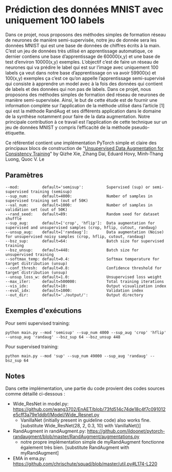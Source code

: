 
# Prédiction des données MNIST avec uniquement 100 labels

Dans ce projet, nous proposons des méthodes simples de formation réseau de neurones de
manière semi-supervisée, notre jeu de donnée sera les données MNIST qui est une base de
données de chiffres écrits à la main. C’est un jeu de données très utilisé en apprentissage
automatique, ce dernier contiens une base d’apprentissage de 60000(x,y) et une base de
test d’environ 10000(x,y) exemples.
L’objectif c’est de faire un réseau de neurones qui va prédire le label qui est sur l’image
avec uniquement 100 labels ça veut dans notre base d’apprentissage on va avoir 59900(x)
et 100(x,y) exemples ça c’est ce qu’on appelle l’apprentissage semi-supervisé qui consiste
à apprendre un model avec à la fois des données qui contient de labels et des données qui
non pas de labels.
Dans ce projet, nous proposons des méthodes simples de formation ded réseau de neurones
de manière semi-supervisée. Ainsi, le but de cette étude est de fournir une information
complète sur l’application de la méthode utilisé dans l’article [1] qui est la méthode RandAug et ses différents application dans le domaine de la synthèse notamment pour faire
de la data augmentation. Notre principale contribution à ce travail est l’application de
cette technique sur un jeu de données MNIST y compris l’efficacité de la méthode pseudo-
étiquette.

Ce référentiel contient une implémentation PyTorch simple et claire des principaux blocs de construction de "[Unsupervised Data Augmentation for Consistency Training](https://arxiv.org/abs/1904.12848)" by Qizhe Xie, Zihang Dai, Eduard Hovy, Minh-Thang Luong, Quoc V. Le


## Paramètres

```
--mod:          default='semisup':          Supervised (sup) or semi-supervised training (semisup)
--sup_num:      default=4000:               Number of samples in supervised training set (out of 50K)
--val_num:      default=1000:               Number of samples in validation set (out of 50K)
--rand_seed:    default=89:                 Random seed for dataset shuffle
--sup_aug:      default=['crop', 'hflip']:  Data augmentation for supervised and unsupervised samples (crop, hflip, cutout, randaug)
--unsup_aug:    default=['randaug']:        Data augmentation (Noise) for unsupervised noisy samples (crop, hflip, cutout, randaug)
--bsz_sup:      default=64:                 Batch size for supervised training
--bsz_unsup:    default=448:                Batch size for unsupervised training
--softmax_temp: default=0.4:                Softmax temperature for target distribution (unsup)
--conf_thresh:  default=0.8:                Confidence threshold for target distribution (unsup)
--unsup_loss_w: default=1.0:                Unsupervised loss weight
--max_iter:     default=500000:             Total training iterations
--vis_idx:      default=10:                 Output visualization index
--eval_idx:     default=1000:               Validation index
--out_dir:      default='./output/':        Output directory
```

## Exemples d'exécutions

Pour semi supervised training:
```
python main.py --mod 'semisup' --sup_num 4000 --sup_aug 'crop' 'hflip' --unsup_aug 'randaug' --bsz_sup 64 --bsz_unsup 448
```

Pour supervised training:
```
python main.py --mod 'sup' --sup_num 49000 --sup_aug 'randaug' --bsz_sup 64
```

## Notes

Dans cette implémentation, une partie du code provient des codes sources comme détaillé ci-dessous :
- Wide_ResNet in model.py: https://github.com/wang3702/EnAET/blob/73fd514c74de18c4f7c091012e5cff3a79e1ddbf/Model/Wide_Resnet.py
    - VanillaNet (initially present in guideline code) also works fine. [substitute Wide_ResNet(28, 2, 0.3, 10) with VanillaNet()]
- RandAugment in randAugment.py: https://github.com/ildoonet/pytorch-randaugment/blob/master/RandAugment/augmentations.py
    - notre propre implémentation simple de myRandAugment fonctionne également très bien. [substitute RandAugment with myRandAugment]
- EMA in ema.py: https://github.com/chrischute/squad/blob/master/util.py#L174-L220
